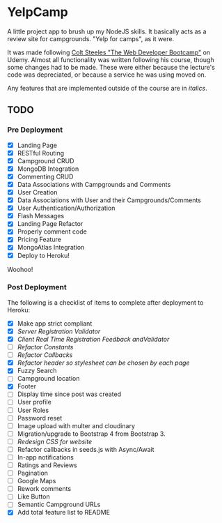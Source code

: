 # YelpCamp

A little project app to brush up my NodeJS skills. It basically acts as a review site for campgrounds. "Yelp for camps", as it were.

It was made following [Colt Steeles "The Web Developer Bootcamp"](https://www.udemy.com/course/the-web-developer-bootcamp) on Udemy. Almost all functionality was written following his course, though some changes had to be made. These were either because the lecture's code was depreciated, or because a service he was using moved on.

Any features that are implemented outside of the course are in _italics_.
## TODO

### Pre Deployment
- [x] Landing Page
- [x] RESTful Routing
- [x] Campground CRUD
- [x] MongoDB Integration
- [x] Commenting CRUD
- [x] Data Associations with Campgrounds and Comments
- [x] User Creation
- [x] Data Associations with User and their Campgrounds/Comments
- [x] User Authentication/Authorization
- [x] Flash Messages
- [x] Landing Page Refactor
- [x] Properly comment code
- [x] Pricing Feature
- [x] MongoAtlas Integration
- [x] Deploy to Heroku!

Woohoo!

### Post Deployment
The following is a checklist of items to complete after deployment to Heroku:
- [x] Make app strict compliant
- [x] _Server Registration Validator_
- [x] _Client Real Time Registration Feedback andValidator_
- [ ] _Refactor Constants_
- [ ] _Refactor Callbacks_
- [x] _Refactor header so stylesheet can be chosen by each page_
- [x] Fuzzy Search
- [ ] Campground location
- [x] Footer 
- [ ] Display time since post was created 
- [ ] User profile
- [ ] User Roles 
- [ ] Password reset 
- [ ] Image upload with multer and cloudinary 
- [ ] Migration/upgrade to Bootstrap 4 from Bootstrap 3.
- [ ] _Redesign CSS for website_
- [ ] Refactor callbacks in seeds.js with Async/Await
- [ ] In-app notifications
- [ ] Ratings and Reviews
- [ ] Pagination
- [ ] Google Maps
- [ ] Rework comments
- [ ] Like Button
- [ ] Semantic Campground URLs
- [x] Add total feature list to README
